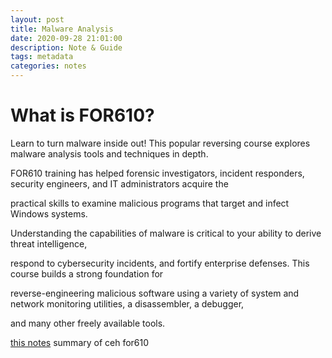 ```yaml
---
layout: post
title: Malware Analysis
date: 2020-09-28 21:01:00
description: Note & Guide
tags: metadata
categories: notes
---
```


# What is FOR610?

Learn to turn malware inside out! This popular reversing course explores malware analysis tools and techniques in depth. 

FOR610 training has helped forensic investigators, incident responders, security engineers, and IT administrators acquire the 

practical skills to examine malicious programs that target and infect Windows systems.

Understanding the capabilities of malware is critical to your ability to derive threat intelligence, 

respond to cybersecurity incidents, and fortify enterprise defenses. This course builds a strong foundation for 

reverse-engineering malicious software using a variety of system and network monitoring utilities, a disassembler, a debugger, 

and many other freely available tools.

[this notes](https://docs.google.com/document/d/1MFUXC61RgbIFkF8ATvfHODdw0L0RZVz0fAyQZautpls/edit?usp=sharing) summary of ceh for610
